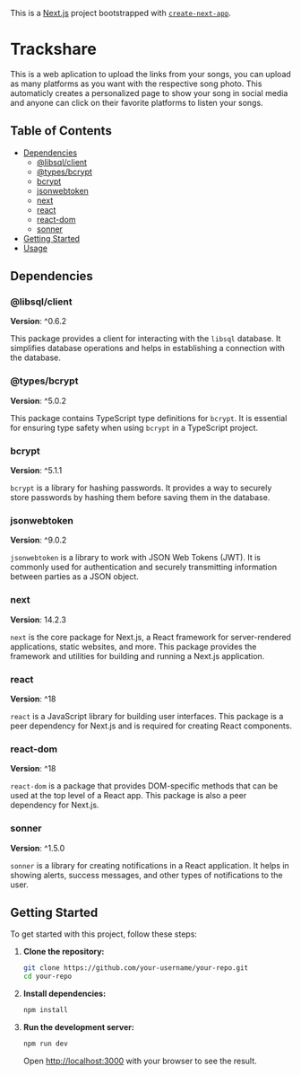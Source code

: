 This is a [Next.js](https://nextjs.org/) project bootstrapped with [`create-next-app`](https://github.com/vercel/next.js/tree/canary/packages/create-next-app).

# Trackshare

This is a web aplication to upload the links from your songs, you can upload as many platforms as you want with the respective song photo. This automaticly creates a personalized page to show your song in social media and anyone can click on their favorite platforms to listen your songs.

## Table of Contents

- [Dependencies](#dependencies)
  - [@libsql/client](#libsqlclient)
  - [@types/bcrypt](#typesbcrypt)
  - [bcrypt](#bcrypt)
  - [jsonwebtoken](#jsonwebtoken)
  - [next](#next)
  - [react](#react)
  - [react-dom](#react-dom)
  - [sonner](#sonner)
- [Getting Started](#getting-started)
- [Usage](#usage)

## Dependencies

### @libsql/client

**Version**: ^0.6.2

This package provides a client for interacting with the `libsql` database. It simplifies database operations and helps in establishing a connection with the database.

### @types/bcrypt

**Version**: ^5.0.2

This package contains TypeScript type definitions for `bcrypt`. It is essential for ensuring type safety when using `bcrypt` in a TypeScript project.

### bcrypt

**Version**: ^5.1.1

`bcrypt` is a library for hashing passwords. It provides a way to securely store passwords by hashing them before saving them in the database.

### jsonwebtoken

**Version**: ^9.0.2

`jsonwebtoken` is a library to work with JSON Web Tokens (JWT). It is commonly used for authentication and securely transmitting information between parties as a JSON object.

### next

**Version**: 14.2.3

`next` is the core package for Next.js, a React framework for server-rendered applications, static websites, and more. This package provides the framework and utilities for building and running a Next.js application.

### react

**Version**: ^18

`react` is a JavaScript library for building user interfaces. This package is a peer dependency for Next.js and is required for creating React components.

### react-dom

**Version**: ^18

`react-dom` is a package that provides DOM-specific methods that can be used at the top level of a React app. This package is also a peer dependency for Next.js.

### sonner

**Version**: ^1.5.0

`sonner` is a library for creating notifications in a React application. It helps in showing alerts, success messages, and other types of notifications to the user.

## Getting Started

To get started with this project, follow these steps:

1. **Clone the repository:**

   ```bash
   git clone https://github.com/your-username/your-repo.git
   cd your-repo
   ```

2. **Install dependencies:**

   ```bash
   npm install
   ```

3. **Run the development server:**

   ```bash
   npm run dev
   ```

   Open [http://localhost:3000](http://localhost:3000) with your browser to see the result.
